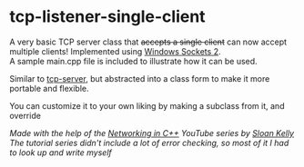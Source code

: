 # tcp-listener-single-client

A very basic TCP server class that ~~accepts a single client~~ can now accept multiple clients! Implemented using [Windows Sockets 2](https://docs.microsoft.com/en-us/windows/win32/winsock/windows-sockets-start-page-2).  
A sample main.cpp file is included to illustrate how it can be used.  

Similar to [tcp-server](https://github.com/molnar-david/tcp-server), but abstracted into a class form to make it more portable and flexible.

You can customize it to your own liking by making a subclass from it, and override

*Made with the help of the [Networking in C++](https://www.youtube.com/playlist?list=PLZo2FfoMkJeEogzRXEJeTb3xpA2RAzwCZ) YouTube series by [Sloan Kelly](https://www.youtube.com/c/sloankelly)*  
*The tutorial series didn't include a lot of error checking, so most of it I had to look up and write myself*
